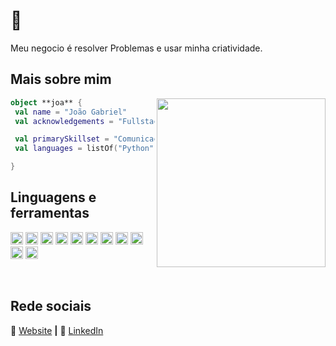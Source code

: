 # 👋

Meu negocio é resolver Problemas e usar minha criatividade.

## Mais sobre mim

<img align="right" width="270" src="https://i.pinimg.com/originals/d7/64/84/d76484f755763b87d45ec9c56e21b37c.gif" />

```kotlin
object **joa** {
 val name = "João Gabriel"
 val acknowledgements = "Fullstack development"

 val primarySkillset = "Comunicação, adaptabilidade, resolução de problemas"
 val languages = listOf("Python", "JavaScript", "Typescript", "React")

}
```

## Linguagens e ferramentas

<code><img height="20" src="https://img.shields.io/badge/Python-14354C?style=for-the-badge&logo=python&logoColor=white"></code>
<code><img height="20" src="https://img.shields.io/badge/TypeScript-007ACC?style=for-the-badge&logo=typescript&logoColor=white"></code>
<code><img height="20" src="https://img.shields.io/badge/Node.js-43853D?style=for-the-badge&logo=node.js&logoColor=white"></code>
<code><img height="20" src="https://img.shields.io/badge/React-20232A?style=for-the-badge&logo=react&logoColor=61DAFB"></code>
<code><img height="20" src="https://img.shields.io/badge/Tailwind_CSS-38B2AC?style=for-the-badge&logo=tailwind-css&logoColor=white"></code>
<code><img height="20" src="https://img.shields.io/badge/Django-092E20?style=for-the-badge&logo=django&logoColor=white"></code>
<code><img height="20" src="https://img.shields.io/badge/MySQL-00000F?style=for-the-badge&logo=mysql&logoColor=white"></code>
<code><img height="20" src="https://img.shields.io/badge/Amazon_AWS-232F3E?style=for-the-badge&logo=amazon-aws&logoColor=white"></code>
<code><img height="20" src="https://img.shields.io/badge/Docker-2496ED?style=for-the-badge&logo=docker&logoColor=white"></code>
<code><img height="20" src="https://img.shields.io/badge/Linux-E34F26?style=for-the-badge&logo=linux&logoColor=black"></code>
<code><img height="20" src="ttps://img.shields.io/badge/Git-E34F26?style=for-the-badge&logo=git&logoColor=white"></code>

[website]: https://joagabri.world
[linkedin]: https://www.linkedin.com/in/joagabri/

<br>

## Rede sociais

🏡 [Website][website] **|**
👔 [LinkedIn][linkedin]
